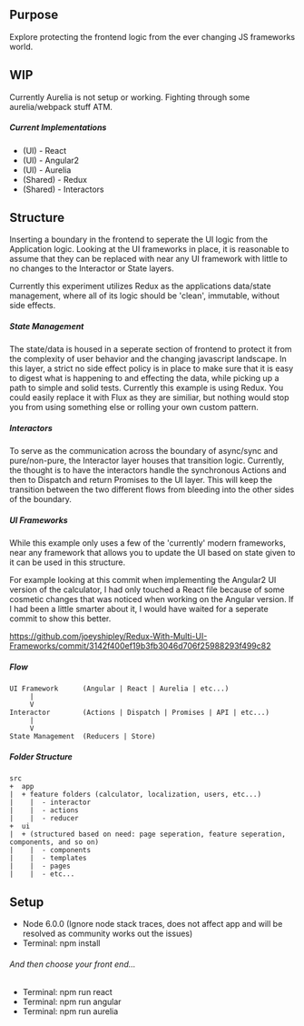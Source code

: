 ## Purpose ##

Explore protecting the frontend logic from the ever changing JS frameworks world.

## WIP ##

Currently Aurelia is not setup or working. Fighting through some aurelia/webpack stuff ATM.

##### Current Implementations #####

* (UI) - React
* (UI) - Angular2
* (UI) - Aurelia
* (Shared) - Redux
* (Shared) - Interactors

## Structure ##

Inserting a boundary in the frontend to seperate the UI logic from the Application logic. Looking at the UI frameworks in place, it is reasonable to assume that they can be replaced with near any UI framework with little to no changes to the Interactor or State layers.

Currently this experiment utilizes Redux as the applications data/state management, where all of its logic should be 'clean', immutable, without side effects. 

##### State Management #####

The state/data is housed in a seperate section of frontend to protect it from the complexity of user behavior and the changing javascript landscape. In this layer, a strict no side effect policy is in place to make sure that it is easy to digest what is happening to and effecting the data, while picking up a path to simple and solid tests. Currently this example is using Redux. You could easily replace it with Flux as they are similiar, but nothing would stop you from using something else or rolling your own custom pattern.

##### Interactors #####

To serve as the communication across the boundary of async/sync and pure/non-pure, the Interactor layer houses that transition logic. Currently, the thought is to have the interactors handle the synchronous Actions and then to Dispatch and return Promises to the UI layer. This will keep the transition between the two different flows from bleeding into the other sides of the boundary.

##### UI Frameworks #####

While this example only uses a few of the 'currently' modern frameworks, near any framework that allows you to update the UI based on state given to it can be used in this structure.

For example looking at this commit when implementing the Angular2 UI version of the calculator, I had only touched a React file because of some cosmetic changes that was noticed when working on the Angular version. If I had been a little smarter about it, I would have waited for a seperate commit to show this better. 

https://github.com/joeyshipley/Redux-With-Multi-UI-Frameworks/commit/3142f400ef19b3fb3046d706f25988293f499c82

##### Flow #####

```
UI Framework      (Angular | React | Aurelia | etc...)
     |
     V
Interactor        (Actions | Dispatch | Promises | API | etc...)
     |
     V
State Management  (Reducers | Store)
```

##### Folder Structure #####

```
src
+  app
|  + feature folders (calculator, localization, users, etc...)
|    |  - interactor
|    |  - actions
|    |  - reducer
+  ui 
|  + (structured based on need: page seperation, feature seperation, components, and so on)
|    |  - components
|    |  - templates
|    |  - pages
|    |  - etc...
```

## Setup ##

* Node 6.0.0 (Ignore node stack traces, does not affect app and will be resolved as community works out the issues)
* Terminal: npm install

###### And then choose your front end... ######

* Terminal: npm run react
* Terminal: npm run angular
* Terminal: npm run aurelia
